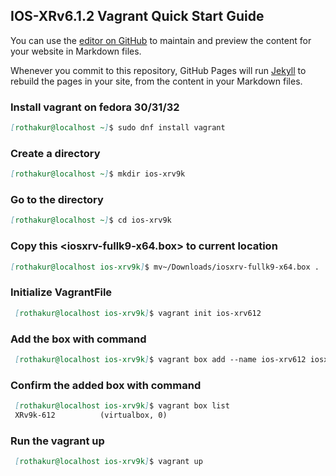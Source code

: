 ## IOS-XRv6.1.2 Vagrant Quick Start Guide

You can use the [editor on GitHub](https://github.com/rohitthakur2590/cosmosandcode/edit/master/README.md) to maintain and preview the content for your website in Markdown files.

Whenever you commit to this repository, GitHub Pages will run [Jekyll](https://jekyllrb.com/) to rebuild the pages in your site, from the content in your Markdown files.

### Install vagrant on fedora 30/31/32

```markdown
[rothakur@localhost ~]$ sudo dnf install vagrant
```
### Create a directory

```markdown
[rothakur@localhost ~]$ mkdir ios-xrv9k
```
### Go to the directory

```markdown
[rothakur@localhost ~]$ cd ios-xrv9k
```
### Copy this <iosxrv-fullk9-x64.box> to current location

```markdown
[rothakur@localhost ios-xrv9k]$ mv~/Downloads/iosxrv-fullk9-x64.box .
```
### Initialize VagrantFile

```markdown
 [rothakur@localhost ios-xrv9k]$ vagrant init ios-xrv612
```
### Add the box with command

```markdown
 [rothakur@localhost ios-xrv9k]$ vagrant box add --name ios-xrv612 iosxrv-fullk9-x64.box
```
### Confirm the added box with command

```markdown
 [rothakur@localhost ios-xrv9k]$ vagrant box list
 XRv9k-612          (virtualbox, 0)
```
### Run the vagrant up

```markdown
 [rothakur@localhost ios-xrv9k]$ vagrant up
```
